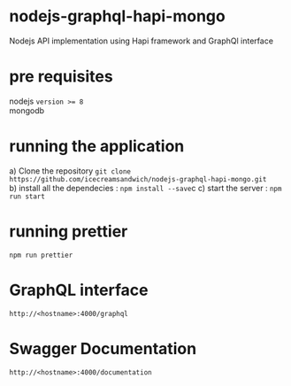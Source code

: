# nodejs-graphql-hapi-mongo
  Nodejs API implementation using Hapi framework and GraphQl interface
# pre requisites
  nodejs `version >= 8` <br>
  mongodb
# running the application
a) Clone the repository `git clone https://github.com/icecreamsandwich/nodejs-graphql-hapi-mongo.git` <br>
b) install all the dependecies : `npm install --save`c
c) start the server : `npm run start` <br>

# running prettier
  `npm run prettier`
  
# GraphQL interface
  `http://<hostname>:4000/graphql`
# Swagger Documentation
  `http://<hostname>:4000/documentation`
